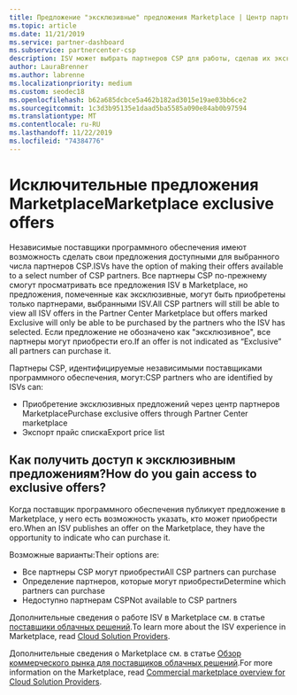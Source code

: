 ```yaml
---
title: Предложение "эксклюзивные" предложения Marketplace | Центр партнеров
ms.topic: article
ms.date: 11/21/2019
ms.service: partner-dashboard
ms.subservice: partnercenter-csp
description: ISV может выбрать партнеров CSP для работы, сделав их эксклюзивными.
author: LauraBrenner
ms.author: labrenne
ms.localizationpriority: medium
ms.custom: seodec18
ms.openlocfilehash: b62a685dcbce5a462b182ad3015e19ae03bb6ce2
ms.sourcegitcommit: 1c3d3b95135e1daad5ba5585a090e84ab0b97594
ms.translationtype: MT
ms.contentlocale: ru-RU
ms.lasthandoff: 11/22/2019
ms.locfileid: "74384776"
---
```

# <a name="marketplace-exclusive-offers"></a><span data-ttu-id="37125-103">Исключительные предложения Marketplace</span><span class="sxs-lookup"><span data-stu-id="37125-103">Marketplace exclusive offers</span></span>

<span data-ttu-id="37125-104">Независимые поставщики программного обеспечения имеют возможность сделать свои предложения доступными для выбранного числа партнеров CSP.</span><span class="sxs-lookup"><span data-stu-id="37125-104">ISVs have the option of making their offers available to a select number of CSP partners.</span></span> <span data-ttu-id="37125-105">Все партнеры CSP по-прежнему смогут просматривать все предложения ISV в Marketplace, но предложения, помеченные как эксклюзивные, могут быть приобретены только партнерами, выбранными ISV.</span><span class="sxs-lookup"><span data-stu-id="37125-105">All CSP partners will still be able to view all ISV offers in the Partner Center Marketplace but offers marked Exclusive will only be able to be purchased by the partners who the ISV has selected.</span></span> <span data-ttu-id="37125-106">Если предложение не обозначено как "эксклюзивное", все партнеры могут приобрести его.</span><span class="sxs-lookup"><span data-stu-id="37125-106">If an offer is not indicated as “Exclusive” all partners can purchase it.</span></span>

<span data-ttu-id="37125-107">Партнеры CSP, идентифицируемые независимыми поставщиками программного обеспечения, могут:</span><span class="sxs-lookup"><span data-stu-id="37125-107">CSP partners who are identified by ISVs can:</span></span>

- <span data-ttu-id="37125-108">Приобретение эксклюзивных предложений через центр партнеров Marketplace</span><span class="sxs-lookup"><span data-stu-id="37125-108">Purchase exclusive offers through Partner Center marketplace</span></span>
- <span data-ttu-id="37125-109">Экспорт прайс списка</span><span class="sxs-lookup"><span data-stu-id="37125-109">Export price list</span></span>

## <a name="how-do-you-gain-access-to-exclusive-offers"></a><span data-ttu-id="37125-110">Как получить доступ к эксклюзивным предложениям?</span><span class="sxs-lookup"><span data-stu-id="37125-110">How do you gain access to exclusive offers?</span></span>

<span data-ttu-id="37125-111">Когда поставщик программного обеспечения публикует предложение в Marketplace, у него есть возможность указать, кто может приобрести его.</span><span class="sxs-lookup"><span data-stu-id="37125-111">When an ISV publishes an offer on the Marketplace, they have the opportunity to indicate who can purchase it.</span></span> 

<span data-ttu-id="37125-112">Возможные варианты:</span><span class="sxs-lookup"><span data-stu-id="37125-112">Their options are:</span></span>

- <span data-ttu-id="37125-113">Все партнеры CSP могут приобрести</span><span class="sxs-lookup"><span data-stu-id="37125-113">All CSP partners can purchase</span></span>
- <span data-ttu-id="37125-114">Определение партнеров, которые могут приобрести</span><span class="sxs-lookup"><span data-stu-id="37125-114">Determine which partners can purchase</span></span>
- <span data-ttu-id="37125-115">Недоступно партнерам CSP</span><span class="sxs-lookup"><span data-stu-id="37125-115">Not available to CSP partners</span></span>

<span data-ttu-id="37125-116">Дополнительные сведения о работе ISV в Marketplace см. в статье [поставщики облачных решений](https://docs.microsoft.com/azure/marketplace/cloud-solution-providers).</span><span class="sxs-lookup"><span data-stu-id="37125-116">To learn more about the ISV experience in Marketplace, read [Cloud Solution Providers](https://docs.microsoft.com/azure/marketplace/cloud-solution-providers).</span></span>

<span data-ttu-id="37125-117">Дополнительные сведения о Marketplace см. в статье [Обзор коммерческого рынка для поставщиков облачных решений](https://docs.microsoft.partner-center/commercial-marketplace-overview.md).</span><span class="sxs-lookup"><span data-stu-id="37125-117">For more information on the Marketplace, read [Commercial marketplace overview for Cloud Solution Providers](https://docs.microsoft.partner-center/commercial-marketplace-overview.md).</span></span>